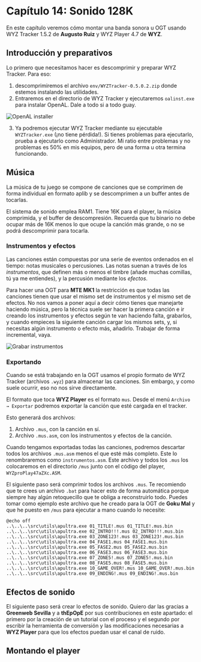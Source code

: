 # Capítulo 14: Sonido 128K

En este capítulo veremos cómo montar una banda sonora u OGT usando WYZ Tracker 1.5.2 de **Augusto Ruiz** y WYZ Player 4.7 de **WYZ**. 

## Introducción y preparativos

Lo primero que necesitamos hacer es descomprimir y preparar WYZ Tracker. Para eso:

1. descomprimiremos el archivo `env/WYZTracker-0.5.0.2.zip` donde estemos instalando las utilidades.
2. Entraremos en el directorio de WYZ Tracker y ejecutaremos `oalinst.exe` para instalar OpenAL. Dale a todo si a todo guay.

![OpenAL installer](https://raw.githubusercontent.com/mojontwins/MK1/master/docs/wiki-img/14_openal.png)

3. Ya podremos ejecutar WYZ Tracker mediante su ejecutable `WYZTracker.exe` (¡no tiene pérdida!). Si tienes problemas para ejecutarlo, prueba a ejecutarlo como Administrador. Mi ratio entre problemas y no problemas es 50% en mis equipos, pero de una forma u otra termina funcionando.

## Música

La música de tu juego se compone de canciones que se comprimen de forma individual en formato aplib y se descomprimen a un buffer antes de tocarlas.

El sistema de sonido emplea RAM1. Tiene 16K para el player, la música comprimida, y el buffer de descompresión. Recuerda que tu binario no debe ocupar más de 16K menos lo que ocupe la canción más grande, o no se podrá descomprimir para tocarla.

### Instrumentos y efectos

Las canciones están compuestas por una serie de eventos ordenados en el tiempo: notas musicales o percusiones. Las notas suenan a través de los *instrumentos*, que definen más o menos el timbre (añade muchas comillas, tú ya me entiendes), y la percusión mediante los *efectos*.

Para hacer una OGT para **MTE MK1** la restricción es que todas las canciones tienen que usar el mismo set de instrumentos y el mismo set de efectos. No nos vamos a poner aquí a decir cómo tienes que manejarte haciendo música, pero la técnica suele ser hacer la primera canción e ir creando los instrumentos y efectos según te van haciendo falta, grabarlos, y cuando empieces la siguiente canción cargar los mismos sets, y, si necesitas algún instrumento o efecto más, añadirlo. Trabajar de forma incremental, vaya. 

![Grabar instrumentos](https://raw.githubusercontent.com/mojontwins/MK1/master/docs/wiki-img/14_wyz_instrumentos.png)

### Exportando

Cuando se está trabajando en la OGT usamos el propio formato de WYZ Tracker (archivos `.wyz`) para almacenar las canciones. Sin embargo, y como suele ocurrir, eso no nos sirve directamente.

El formato que toca **WYZ Player** es el formato `mus`. Desde el menú `Archivo → Exportar` podremos exportar la canción que esté cargada en el tracker.

Esto generará dos archivos:

1. Archivo `.mus`, con la canción en sí.
2. Archivo `.mus.asm`, con los instrumentos y efectos de la canción.

Cuando tengamos exportadas todas las canciones, podremos descartar todos los archivos `.mus.asm` menos el que esté más completo. Este lo renombraremos como `instrumentos.asm`. Este archivo y todos los `.mus` los colocaremos en el directorio `/mus` junto con el código del player, `WYZproPlay47aZXc.ASM`.

El siguiente paso será comprimir todos los archivos `.mus`. Te recomiendo que te crees un archivo `.bat` para hacer esto de forma automática porque siempre hay algún retoquecillo que te obliga a reconstruirlo todo. Puedes tomar como ejemplo este archivo que he creado para la OGT de **Goku Mal** y que he puesto en `/mus` para ejecutar a mano cuando lo necesite:

```
@echo off
..\..\..\src\utils\apultra.exe 01_TITLE!.mus 01_TITLE!.mus.bin
..\..\..\src\utils\apultra.exe 02_INTRO!!!.mus 02_INTRO!!!.mus.bin
..\..\..\src\utils\apultra.exe 03_ZONE123!.mus 03_ZONE123!.mus.bin
..\..\..\src\utils\apultra.exe 04_FASE1.mus 04_FASE1.mus.bin
..\..\..\src\utils\apultra.exe 05_FASE2.mus 05_FASE2.mus.bin
..\..\..\src\utils\apultra.exe 06_FASE3.mus 06_FASE3.mus.bin
..\..\..\src\utils\apultra.exe 07_ZONE5!.mus 07_ZONE5!.mus.bin
..\..\..\src\utils\apultra.exe 08_FASE5.mus 08_FASE5.mus.bin
..\..\..\src\utils\apultra.exe 10_GAME_OVER!.mus 10_GAME_OVER!.mus.bin
..\..\..\src\utils\apultra.exe 09_ENDING!.mus 09_ENDING!.mus.bin
```

## Efectos de sonido

El siguiente paso será crear lo efectos de sonido. Quiero dar las gracias a **Greenweb Sevilla** y a **thEpOpE** por sus contribuciones en este apartado: el primero por la creación de un tutorial con el proceso y el segundo por escribir la herramienta de conversión y las modificaciones necesarias a **WYZ Player** para que los efectos puedan usar el canal de ruido.



## Montando el player

